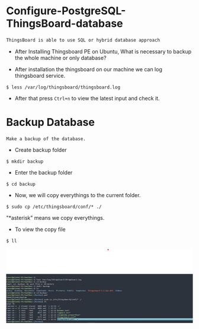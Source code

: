 # Configure-PostgreSQL-ThingsBoard-database
```bash
ThingsBoard is able to use SQL or hybrid database approach
```
- After Installing Thingsboard PE on Ubuntu, What is necessary to backup the whole machine or only database?

- After installation the thingsboard on our machine we can log thingsboard service.
```
$ less /var/log/thingsboard/thingsboard.log
```
- After that press `Ctrl+n` to view the latest input and check it.

# Backup Database

```
Make a backup of the database.
```

- Create backup folder
```
$ mkdir backup
```
- Enter the backup folder
```
$ cd backup
```
- Now, we will copy everythings to the current folder.
```
$ sudo cp /etc/thingsboard/conf/* ./
```
"*asterisk" means we copy everythings.

- To view the copy file
```
$ ll 
```
<img src= "ScreenShort1.png" width=600>
